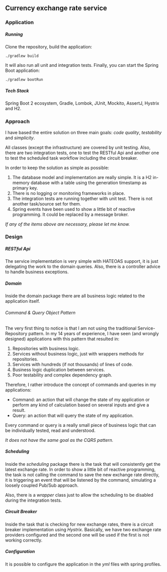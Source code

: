 ## Currency exchange rate service

### Application

##### Running 

Clone the repository, build the application:

`./gradlew build`

It will also run all unit and integration tests. Finally, you can start the Spring Boot application:

`./gradlew bootRun`

##### Tech Stack 

Spring Boot 2 ecosystem, Gradle, Lombok, JUnit, Mockito, AssertJ, Hystrix and H2.

### Approach

I have based the entire solution on three main goals: *code quality*, *testability* and *simplicity*.

All classes (except the infrastructure) are covered by unit testing. Also, there are two integration tests, one to test the RESTful Api and another one to test the scheduled task workflow including the circuit breaker. 

In order to keep the solution as simple as possible:

1. The database model and implementation are really simple. It is a H2 in-memory database with a table using the generation timestamp as primary key.
2. There is no logging or monitoring frameworks in place.
3. The integration tests are running together with unit test. There is not another task/source set for them.
4. Spring events have been used to show a little bit of reactive programming. It could be replaced by a message broker.

_If any of the items above are necessary, please let me know._

### Design

##### RESTful Api

The service implementation is very simple with HATEOAS support, it is just delegating the work to the domain queries. Also, there is a controller advice to handle business exceptions.

##### Domain

Inside the domain package there are all business logic related to the application itself.

###### Command & Query Object Pattern 

The very first thing to notice is that I am not using the traditional Service-Repository pattern. In my 14 years of experience, I have seen (and wrongly designed) applications with this pattern that resulted in:

1. Repositories with business logic.
3. Services without business logic, just with wrappers methods for repositories.
4. Services with hundreds (if not thousands) of lines of code.
5. Business logic duplication between services.
6. Poor testability and complex dependency graph.

Therefore, I rather introduce the concept of commands and queries in my applications:

- Command: an action that will change the state of my application or perform any kind of calculation based on several inputs and give a result.
- Query: an action that will query the state of my application.

Every command or query is a really small piece of business logic that can be individually tested, read and understood.

_It does not have the same goal as the CQRS pattern._

##### Scheduling

Inside the _scheduling_ package there is the task that will consistently get the latest exchange rate. In order to show a little bit of reactive programming, the task is not calling the command to save the new exchange rate directly, it is triggering an event that will be listened by the command, simulating a loosely coupled Pub/Sub approach.

Also, there is a _wrapper_ class just to allow the scheduling to be disabled during the integration tests.

##### Circuit Breaker

Inside the task that is checking for new exchange rates, there is a circuit breaker implementation using _Hystrix_. Basically, we have two exchange rate providers configured and the second one will be used if the first is not working correctly.

##### Configuration

It is possible to configure the application in the _yml_ files with spring profiles.








